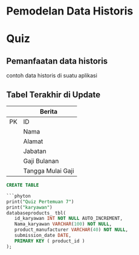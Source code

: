 
# Pemodelan Data Historis

# Quiz
## Pemanfaatan data historis
contoh data historis di suatu aplikasi
## Tabel Terakhir di Update
||Berita|
|---|---|
|PK|ID|
||Nama|
||Alamat|
||Jabatan|
||Gaji Bulanan|
||Tangga Mulai Gaji|


```sql
CREATE TABLE

```phyton
print("Quiz Pertemuan 7")
print("karyawan")
databaseproducts_ tbl(
   id_karyawan INT NOT NULL AUTO_INCREMENT,
   Nama_karyawan VARCHAR(100) NOT NULL,
   product_manufacturer VARCHAR(40) NOT NULL,
   submission_date DATE,
   PRIMARY KEY ( product_id )
);


